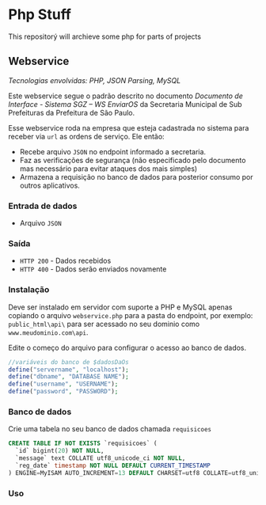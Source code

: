 # Php Stuff
This repositorý will archieve some php for parts of projects

## Webservice
*Tecnologias envolvidas: PHP, JSON Parsing, MySQL*

Este webservice segue o padrão descrito no documento *Documento de Interface - Sistema SGZ – WS EnviarOS* da Secretaria Municipal de Sub Prefeituras da Prefeitura de São Paulo.

Esse webservice roda na empresa que esteja cadastrada no sistema para receber via `url` as ordens de serviço. Ele então:
* Recebe arquivo `JSON` no endpoint informado a secretaria.
* Faz as verificações de segurança (não especificado pelo documento mas necessário para evitar ataques dos mais simples)
* Armazena a requisição no banco de dados para posterior consumo por outros aplicativos.
### Entrada de dados
* Arquivo `JSON`
### Saída
* `HTTP 200` - Dados recebidos
* `HTTP 400` - Dados serão enviados novamente


### Instalação
Deve ser instalado em servidor com suporte a PHP e MySQL apenas copiando o arquivo `webservice.php` para a pasta do endpoint, por exemplo: `public_html\api\` para ser acessado no seu dominio como `www.meudominio.com\api`.

Edite o começo do arquivo para configurar o acesso ao banco de dados.
```php
//variáveis do banco de $dadosDaOs
define("servername", "localhost");
define("dbname", "DATABASE NAME");
define("username", "USERNAME");
define("password", "PASSWORD");
```

### Banco de dados
Crie uma tabela no seu banco de dados chamada `requisicoes`
```sql
CREATE TABLE IF NOT EXISTS `requisicoes` (
  `id` bigint(20) NOT NULL,
  `message` text COLLATE utf8_unicode_ci NOT NULL,
  `reg_date` timestamp NOT NULL DEFAULT CURRENT_TIMESTAMP
) ENGINE=MyISAM AUTO_INCREMENT=13 DEFAULT CHARSET=utf8 COLLATE=utf8_unicode_ci;
```


### Uso

